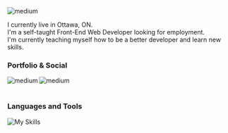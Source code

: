 <img align="left" alt="medium" src="https://i.imgur.com/kX7VzMz.png" />

<br />

I currently live in Ottawa, ON.
<br />
I'm a self-taught Front-End Web Developer looking for employment.
<br />
I'm currently teaching myself how to be a better developer and learn new skills.

### Portfolio & Social
[<img align="left" alt="medium" src="https://img.shields.io/badge/website-000000?style=for-the-badge&logo=About.me&logoColor=white" />](https://cheery-profiterole-268a09.netlify.app/)
[<img align="left" alt="medium" src="https://img.shields.io/badge/LinkedIn-0077B5?style=for-the-badge&logo=linkedin&logoColor=white" />](https://www.linkedin.com/in/arsenaultm/)

<br />
<br />

### Languages and Tools
![My Skills](https://skills.thijs.gg/icons?i=js,html,css,react,nextjs,nodejs,mongodb,)
